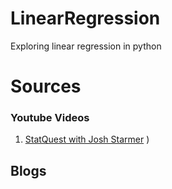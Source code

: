 # LinearRegression
Exploring linear regression in python
# Sources
### Youtube Videos 
1. [ StatQuest with Josh Starmer](https://youtu.be/7ArmBVF2dCs?si=40A_PSifL1pD5nEw "target='_blank'") )

## Blogs
